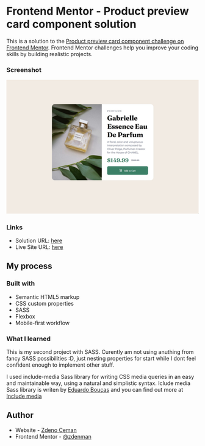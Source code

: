 # Frontend Mentor - Product preview card component solution

This is a solution to the [Product preview card component challenge on Frontend Mentor](https://www.frontendmentor.io/challenges/product-preview-card-component-GO7UmttRfa). Frontend Mentor challenges help you improve your coding skills by building realistic projects. 

### Screenshot

![](./screenshot.jpg)

### Links

- Solution URL: [here](https://github.com/zdenman/Product-preview-card-component/)
- Live Site URL: [here](https://product-preview-card-component-eight-black.vercel.app/)

## My process

### Built with

- Semantic HTML5 markup
- CSS custom properties
- SASS
- Flexbox
- Mobile-first workflow


### What I learned

This is my second project with SASS. Curently am not using anuthing from fancy SASS possibilities :D, just nesting properties for start while I dont feel confident enough to implement other stuff.

I used include-media Sass library for writing CSS media queries in an easy and maintainable way, using a natural and simplistic syntax. Iclude media Sass library is writen by [Eduardo Bouças](https://github.com/eduardoboucas) and you can find out more at [Include media](https://github.com/eduardoboucas/include-media)

## Author

- Website - [Zdeno Ceman](https://www.zdenoceman.com)
- Frontend Mentor - [@zdenman](https://www.frontendmentor.io/profile/zdenman)

